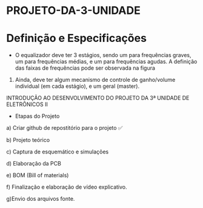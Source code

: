 # PROJETO-DA-3-UNIDADE

# Definição e Especificações

- O equalizador deve ter 3 estágios, sendo um para frequências graves, um para frequências médias,
e um para frequências agudas. A definição das faixas de frequências pode ser observada na figura
1. Ainda, deve ter algum mecanismo de controle de ganho/volume individual (em cada estágio), e
um geral (master).

INTRODUÇÃO AO DESENVOLVIMENTO DO PROJETO DA 3ª UNIDADE DE ELETRÔNICOS II

- Etapas do Projeto

a) Criar github de repostitório para o projeto ✅

b) Projeto teórico

c) Captura de esquemático e simulações

d) Elaboração da PCB

e) BOM (Bill of materials)

f) Finalização e elaboração de vídeo explicativo.

g)Envio dos arquivos fonte.


